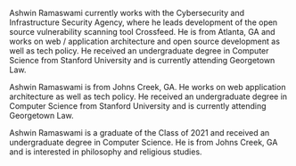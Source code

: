 Ashwin Ramaswami currently works with the Cybersecurity and Infrastructure Security Agency, where he leads development of the open source vulnerability scanning tool Crossfeed. He is from Atlanta, GA and works on web / application architecture and open source development as well as tech policy. He received an undergraduate degree in Computer Science from Stanford University and is currently attending Georgetown Law.

Ashwin Ramaswami is from Johns Creek, GA. He works on web application architecture as well as tech policy. He received an undergraduate degree in Computer Science from Stanford University and is currently attending Georgetown Law.

Ashwin Ramaswami is a graduate of the Class of 2021 and received an undergraduate degree in Computer Science. He is from Johns Creek, GA and is interested in philosophy and religious studies.
